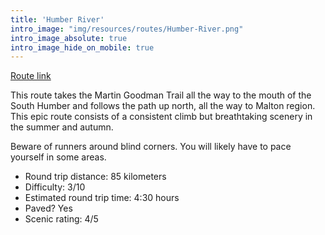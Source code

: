```yaml
---
title: 'Humber River'
intro_image: "img/resources/routes/Humber-River.png"
intro_image_absolute: true
intro_image_hide_on_mobile: true
---
```


[Route link](https://www.strava.com/routes/16053567)

This route takes the Martin Goodman Trail all the
way to the mouth of the South Humber and follows
the path up north, all the way to Malton region.
This epic route consists of a consistent climb
but breathtaking scenery in the summer and autumn.

Beware of runners around blind corners. You will likely have to pace yourself in some areas.

- Round trip distance: 85 kilometers
- Difficulty: 3/10
- Estimated round trip time: 4:30 hours
- Paved? Yes
- Scenic rating: 4/5
